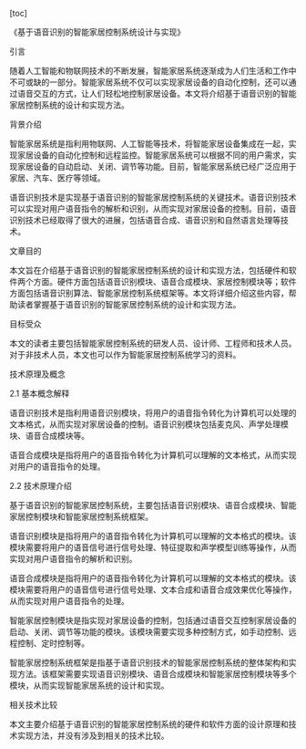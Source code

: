 
[toc]                    
                
                
《基于语音识别的智能家居控制系统设计与实现》

引言

随着人工智能和物联网技术的不断发展，智能家居系统逐渐成为人们生活和工作中不可或缺的一部分。智能家居系统不仅可以实现家居设备的自动化控制，还可以通过语音交互的方式，让人们轻松地控制家居设备。本文将介绍基于语音识别的智能家居控制系统的设计和实现方法。

背景介绍

智能家居系统是指利用物联网、人工智能等技术，将智能家居设备集成在一起，实现家居设备的自动化控制和远程监控。智能家居系统可以根据不同的用户需求，实现家居设备的自动启动、关闭、调节等功能。目前，智能家居系统已经广泛应用于家居、汽车、医疗等领域。

语音识别技术是实现基于语音识别的智能家居控制系统的关键技术。语音识别技术可以实现对用户语音指令的解析和识别，从而实现对家居设备的控制。目前，语音识别技术已经取得了很大的进展，包括语音合成、语音识别和自然语言处理等技术。

文章目的

本文旨在介绍基于语音识别的智能家居控制系统的设计和实现方法，包括硬件和软件两个方面。硬件方面包括语音识别模块、语音合成模块、家居控制模块等；软件方面包括语音识别算法、智能家居控制系统框架等。本文将详细介绍这些内容，帮助读者掌握基于语音识别的智能家居控制系统的设计和实现方法。

目标受众

本文的读者主要包括智能家居控制系统的研发人员、设计师、工程师和技术人员。对于非技术人员，本文也可以作为智能家居控制系统学习的资料。

技术原理及概念

2.1 基本概念解释

语音识别技术是指利用语音识别模块，将用户的语音指令转化为计算机可以处理的文本格式，从而实现对家居设备的控制。语音识别模块包括麦克风、声学处理模块、语音合成模块等。

语音合成模块是指将用户的语音指令转化为计算机可以理解的文本格式，从而实现对用户的语音指令的处理。

2.2 技术原理介绍

基于语音识别的智能家居控制系统，主要包括语音识别模块、语音合成模块、智能家居控制模块和智能家居控制系统框架。

语音识别模块是指将用户的语音指令转化为计算机可以理解的文本格式的模块。该模块需要将用户的语音信号进行信号处理、特征提取和声学模型训练等操作，从而实现对用户语音指令的解析和识别。

语音合成模块是指将用户的语音指令转化为计算机可以理解的文本格式的模块。该模块需要将用户的语音信号进行信号处理、文本合成和语音合成效果优化等操作，从而实现对用户语音指令的处理。

智能家居控制模块是指实现对家居设备的控制，包括通过语音交互控制家居设备的启动、关闭、调节等功能的模块。该模块需要实现多种控制方式，如手动控制、远程控制、定时控制等。

智能家居控制系统框架是指基于语音识别技术的智能家居控制系统的整体架构和实现方法。该框架需要实现语音识别模块、语音合成模块和智能家居控制模块等多个模块，从而实现智能家居系统的设计和实现。

相关技术比较

本文主要介绍基于语音识别的智能家居控制系统的硬件和软件方面的设计原理和技术实现方法，并没有涉及到相关的技术比较。

